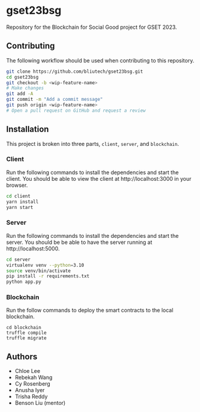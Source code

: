 # gset23bsg
Repository for the Blockchain for Social Good project for GSET 2023.

## Contributing
The following workflow should be used when contributing to this repository.

```bash
git clone https://github.com/bliutech/gset23bsg.git
cd gset23bsg
git checkout -b <wip-feature-name>
# Make changes
git add -A
git commit -m "Add a commit message"
git push origin <wip-feature-name>
# Open a pull request on GitHub and request a review
```

## Installation
This project is broken into three parts, `client`, `server`, and `blockchain`.

### Client
Run the following commands to install the dependencies and start the client. You should be able to view the client at http://localhost:3000 in your browser.

```bash
cd client
yarn install
yarn start
```

### Server
Run the following commands to install the dependencies and start the server. You should be be able to have the server running at http://localhost:5000.

```bash
cd server
virtualenv venv --python=3.10
source venv/bin/activate
pip install -r requirements.txt
python app.py
```

### Blockchain
Run the follow commands to deploy the smart contracts to the local blockchain.

```
cd blockchain
truffle compile
truffle migrate
```

## Authors
- Chloe Lee
- Rebekah Wang
- Cy Rosenberg
- Anusha Iyer
- Trisha Reddy
- Benson Liu (mentor)
